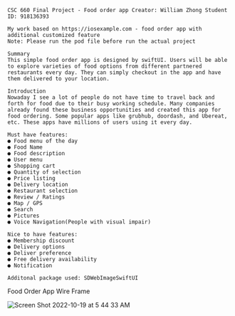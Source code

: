 	CSC 660 Final Project - Food order app Creator: William Zhong Student ID: 918136393
	
	My work based on https://iosexample.com - food order app with additional customized feature
	Note: Please run the pod file before run the actual project
	
	Summary
	This simple food order app is designed by swiftUI. Users will be able to explore varieties of food options from different partnered restaurants every day. They can simply checkout in the app and have them delivered to your location.

	Introduction
	Nowaday I see a lot of people do not have time to travel back and forth for food due to their busy working schedule. Many companies already found these business opportunities and created this app for food ordering. Some popular apps like grubhub, doordash, and Ubereat, etc. These apps have millions of users using it every day.

	Must have features:
	● Food menu of the day
	● Food Name
	● Food description
	● User menu
	● Shopping cart
	● Quantity of selection
	● Price listing
	● Delivery location
	● Restaurant selection
	● Review / Ratings
	● Map / GPS
	● Search
	● Pictures
	● Voice Navigation(People with visual impair)

	Nice to have features:
	● Membership discount
	● Delivery options
	● Deliver preference
	● Free delivery availability
	● Notification
	
	Additonal package used: SDWebImageSwiftUI
	
Food Order App Wire Frame

![Screen Shot 2022-10-19 at 5 44 33 AM](https://user-images.githubusercontent.com/78244606/196694478-ea8999fb-ed95-43f7-bf81-9fdd44398f3e.png)

